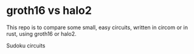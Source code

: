 # groth16 vs halo2

This repo is to compare some small, easy circuits, written in circom or in rust, using groth16 or halo2.



Sudoku circuits
